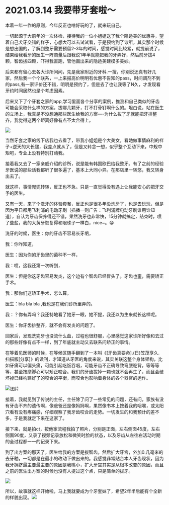 # 2021.03.14 我要带牙套啦～
本着一年一作的原则，今年反正也啥好玩的了，就来玩自己。



一切起源于大前年的一次体检，接待我的一位小姐姐送了我个隐适美的优惠券，望着自己犬牙交错的样子，心想大可以去试试看，于是预约到了诊所，其实那个时候是想出国的，了解到整牙需要预留2-3年的时间，感觉时间比较紧，就提前说了，结果给我看牙的医生一阵商量后跟我说1年半就能把我的牙弄好，然后前牙拔4颗，智齿拔四颗，吓得我直跑，管他画出来的隐适美建模多美妙。



后来都有留心去各大诊所问问，先是我家附近的牙科.一搜，你别说还真有好几家，然后我一个个联系，一上来报高价明明有优惠不告知的pass，时间调剂不到的pass,有一家评价还不错，明明是预约了，但是去了也让我等了N久，才发现看牙约时间居然也是个考虑因素。



后来又下了个牙套之家的app,学习里面各个分享的案例，推测和自己类似的牙齿可能会采取什么样的方案，拔哪几颗牙，打不打骨钉啊什么的。坦白说，站在医生的立场上，我真是不没想通那些医生给我的方案—-为什么拔了牙就能把牙排整齐，我觉得这两个距离好像有点不太合得上。

 ![](https://mmbiz.qpic.cn/mmbiz_jpg/DtXMOMzhHReZ7RocgklNRBkxFRm15njoMpiblWK2gKTt1icMxCJcicnwznrUOm7WFO54vTGkQnnvp9YTYvibn09oZw/640?wx_fmt=jpeg)


当然牙套之家的线下店我也去看了，带我小姐姐是个大美女，看她做事情麻利的样子+逆天的大长腿，我差点就从了，但是又转念一想，似乎整个互动下来，中规中矩吧，专业上没有特别打动我。



接着我又去了一家亲戚介绍的诊所，说是能有韩国欧巴给我整牙。有了之前的经验牙医说的那些话我都听了很多遍了，基本上大同小异。在那店里一转悠，我又转身出去了。



就这样，事情兜兜转转，反正也不急。只是一直觉得没有遇上让我能安心的把牙交予的医生。



又有一天，来了个洗牙的体验套餐，反正也是很多年没洗牙了，也是去玩玩，但是因为平日都用飞利浦的电动牙刷（插播一则广告：飞利浦牌电动牙刷谁用谁知道），自认为牙齿保养得还不错，果然洗牙也非常快，15分钟就搞定，结束时，喷了些盐，我的大黄牙恢复得和眼珠子一样白，nice~。😁



洗牙的时候，医生：你的牙齿不容易长牙垢，

我：你咋知道，

医生：因为你的牙齿里的菌种不一样，

我：哎，这我还第一次听到，

医生：但是你这牙齿容易发炎，这个边有个智齿已经冒头了。牙齿也歪，需要矫正手术。

我：那你们这矫正手术，怎么算。

医生：bla bla bla ,我也是在我们诊所里弄的。

我：？你有弄吗？我还特地看了她牙一眼，她不提，我还以为生来就长这样呢。

医生：你牙齿排整齐，就不会有发炎的问题了。

回家后，发现洗完牙也没流什么血，过程也很舒服，心里感觉这家诊所好像和去过的那些好像有点不一样，到了年底就主动又去联系问矫正的事情。



在等着见医师的时候，在等候区随手翻到了一本叫《[牙齿真要命].(日)笠茂享久.扫描版[分享]》的读刊，才知道从牙医的角度来说，其实关联这整个身体架构，比如牙痛可以偏头痛，可能引起吃饭吞咽，可能牙齿不正确导致弯腰驼背，等等等等，甚至按摩脚心可以矫正咬合。我们的牙齿拔掉一颗也就不会再生了，而且会破坏掉已经构建好了的咬合的平衡，而咬合也影响着身体的各个器官的运作。

![图片](https://mmbiz.qpic.cn/mmbiz_png/DtXMOMzhHReZ7RocgklNRBkxFRm15njoxZ74dTXjko0QMXRMW6ZmNYZu06kXfzNdlUnn3CL9uvicibPbyBMiaPnDw/640?wx_fmt=png)


接着，我就见到了传说的主任，主任除了问了一些常见的问题，还有问，家族有没有牙齿不齐的遗传啊，像爸爸还是像妈妈啊，果然像书本上按着我的咽喉，或太阳穴看有没有疼痛感，仔细观察了我牙齿咬合的走势。一切发生的和我预计的差不多，于是我就定下来在这家了。



接下来，就是拍ct，按他家流程我拍了照片，分别是正面，左右侧面45度，左右侧面90度，又录了视频记录放松和微笑时脸的状态，以及牙齿从左往右活动时期的全过程都一一的记录下来。



到了出方案的那天了，医生给我的方案是拔智齿，然后扩大牙宫，外加0.几毫米的去牙釉，一切都是在最小的改动下做出来的。我感觉非常贴合本人牙齿现状，因为我牙拥挤最主要最主要的原因是我嘴小，扩大牙宫其实是从根本改变的原因，而且之前的医生出方案的时候也没有人提过这个点，只是简单的拔牙。

![](https://mmbiz.qpic.cn/mmbiz_png/DtXMOMzhHReZ7RocgklNRBkxFRm15njoEded0gucoicRwcO9h79DtPW4ibOO2sv74rQ5je1L2SI1GrHpuHlV1MxA/640?wx_fmt=png)


所以，故事就这样开始啦，马上我就要成为个牙套妹了，希望2年半后能有个全新的样貌出现。![](https://mmbiz.qpic.cn/mmbiz_gif/DtXMOMzhHReZ7RocgklNRBkxFRm15njoRPXs7iaHaI6VTRyzMOZHvCybBAqC0TicIE4cVm2V0GS2rDY7paHEBWnw/640?wx_fmt=gif)